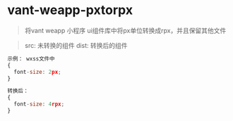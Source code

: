# vant-weapp-pxtorpx

>将vant weapp 小程序 ui组件库中将px单位转换成rpx，并且保留其他文件

>src: 未转换的组件
>dist: 转换后的组件


```javascript
示例： wxss文件中
{
  font-size: 2px;
}

转换后： 
{
  font-size: 4rpx;
}
```


